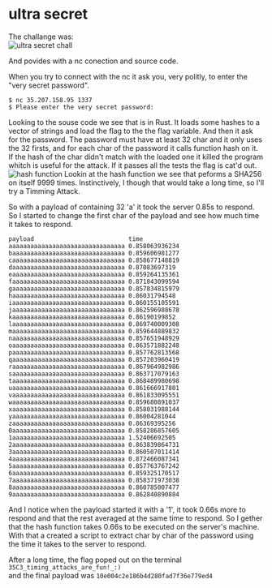 # ultra secret
The challange was:  
![ultra secret chall](https://i.imgur.com/4kf9EnM.png)

And povides with a nc conection and source code.  

When you try to connect with the nc it ask you, very politly, to enter the "very secret password".  
```
$ nc 35.207.158.95 1337
$ Please enter the very secret password:
```
Looking to the souse code we see that is in Rust.
It loads some hashes to a vector of strings and load the flag to the the flag variable. And then it ask for the password. The password must have at least 32 char and it only uses the 32 firsts, and for each char of the password it calls function hash on it. If the hash of the char didn't match with the loaded one it killed the program whitch is useful for the attack. If it passes all the tests the flag is cat'd out.   
![hash function](https://i.imgur.com/NnvsxYp.png)
Lookin at the hash function we see that peforms a SHA256 on itself 9999 times. Instinctively, I though that would take a long time, so I'll try a Timming Attack.  

So with a payload of containing 32 'a' it took the server 0.85s to respond. So I started to change the first char of the payload and see how much time it takes to respond.  
```
payload			                 time
aaaaaaaaaaaaaaaaaaaaaaaaaaaaaaaa 0.858063936234
baaaaaaaaaaaaaaaaaaaaaaaaaaaaaaa 0.859606981277
caaaaaaaaaaaaaaaaaaaaaaaaaaaaaaa 0.858677148819
daaaaaaaaaaaaaaaaaaaaaaaaaaaaaaa 0.87083697319
eaaaaaaaaaaaaaaaaaaaaaaaaaaaaaaa 0.859264135361
faaaaaaaaaaaaaaaaaaaaaaaaaaaaaaa 0.871843099594
gaaaaaaaaaaaaaaaaaaaaaaaaaaaaaaa 0.857834815979
haaaaaaaaaaaaaaaaaaaaaaaaaaaaaaa 0.86031794548
iaaaaaaaaaaaaaaaaaaaaaaaaaaaaaaa 0.860155105591
jaaaaaaaaaaaaaaaaaaaaaaaaaaaaaaa 0.862596988678
kaaaaaaaaaaaaaaaaaaaaaaaaaaaaaaa 0.86190199852
laaaaaaaaaaaaaaaaaaaaaaaaaaaaaaa 0.869740009308
maaaaaaaaaaaaaaaaaaaaaaaaaaaaaaa 0.859644889832
naaaaaaaaaaaaaaaaaaaaaaaaaaaaaaa 0.857651948929
oaaaaaaaaaaaaaaaaaaaaaaaaaaaaaaa 0.863571882248
paaaaaaaaaaaaaaaaaaaaaaaaaaaaaaa 0.857762813568
qaaaaaaaaaaaaaaaaaaaaaaaaaaaaaaa 0.857203960419
raaaaaaaaaaaaaaaaaaaaaaaaaaaaaaa 0.867964982986
saaaaaaaaaaaaaaaaaaaaaaaaaaaaaaa 0.863717079163
taaaaaaaaaaaaaaaaaaaaaaaaaaaaaaa 0.868489980698
uaaaaaaaaaaaaaaaaaaaaaaaaaaaaaaa 0.861666917801
vaaaaaaaaaaaaaaaaaaaaaaaaaaaaaaa 0.861833095551
waaaaaaaaaaaaaaaaaaaaaaaaaaaaaaa 0.859680891037
xaaaaaaaaaaaaaaaaaaaaaaaaaaaaaaa 0.858031988144
yaaaaaaaaaaaaaaaaaaaaaaaaaaaaaaa 0.86004281044
zaaaaaaaaaaaaaaaaaaaaaaaaaaaaaaa 0.86369395256
0aaaaaaaaaaaaaaaaaaaaaaaaaaaaaaa 0.858286857605
1aaaaaaaaaaaaaaaaaaaaaaaaaaaaaaa 1.52406692505
2aaaaaaaaaaaaaaaaaaaaaaaaaaaaaaa 0.863839864731
3aaaaaaaaaaaaaaaaaaaaaaaaaaaaaaa 0.860507011414
4aaaaaaaaaaaaaaaaaaaaaaaaaaaaaaa 0.872466087341
5aaaaaaaaaaaaaaaaaaaaaaaaaaaaaaa 0.857763767242
6aaaaaaaaaaaaaaaaaaaaaaaaaaaaaaa 0.859325170517
7aaaaaaaaaaaaaaaaaaaaaaaaaaaaaaa 0.858371973038
8aaaaaaaaaaaaaaaaaaaaaaaaaaaaaaa 0.860785007477
9aaaaaaaaaaaaaaaaaaaaaaaaaaaaaaa 0.862840890884
```
And I notice when the payload started it with a '1', it took 0.66s more to respond and that the rest averaged at the same time to respond. So I gether that the hash function takes 0.66s to be executed on the server's machine.  
With that a created a script to extract char by char of the password using the time it takes to the server to respond.  

After a long time, the flag poped out on the terminal
`35C3_timing_attacks_are_fun!_:)`  
and the final payload was `10e004c2e186b4d280fad7f36e779ed4`  
